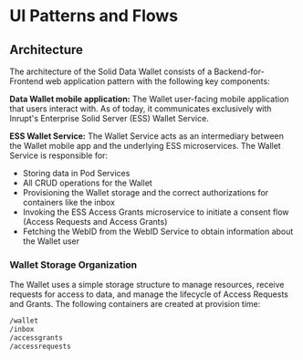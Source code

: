 # UI Patterns and Flows

## Architecture

The architecture of the Solid Data Wallet consists of a Backend-for-Frontend web application pattern with the following key components:

**Data Wallet mobile application:** The Wallet user-facing mobile application that users interact with. As of today, it communicates exclusively with Inrupt's Enterprise Solid Server (ESS) Wallet Service.

**ESS Wallet Service:** The Wallet Service acts as an intermediary between the Wallet mobile app and the underlying ESS microservices. The Wallet Service is responsible for:

* Storing data in Pod Services
* All CRUD operations for the Wallet
* Provisioning the Wallet storage and the correct authorizations for containers like the inbox
* Invoking the ESS Access Grants microservice to initiate a consent flow (Access Requests and Access Grants)
* Fetching the WebID from the WebID Service to obtain information about the Wallet user

### Wallet Storage Organization

The Wallet uses a simple storage structure to manage resources, receive requests for access to data, and manage the lifecycle of Access Requests and Grants. The following containers are created at provision time:

```bash
/wallet
/inbox
/accessgrants
/accessrequests